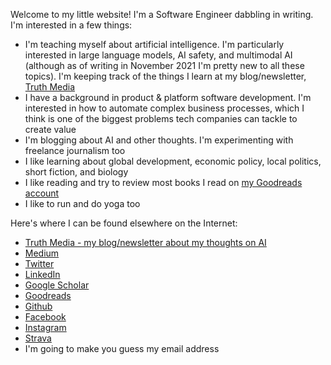 Welcome to my little website! I'm a Software Engineer dabbling in writing. I'm interested in a few things:
- I'm teaching myself about artificial intelligence. I'm particularly interested in large language models, AI safety, and multimodal AI (although as of writing in November 2021 I'm pretty new to all these topics). I'm keeping track of the things I learn at my blog/newsletter, [Truth Media](https://the.truthm.com/)
- I have a background in product & platform software development. I'm interested in how to automate complex business processes, which I think is one of the biggest problems tech companies can tackle to create value
- I'm blogging about AI and other thoughts. I'm experimenting with freelance journalism too
- I like learning about global development, economic policy, local politics, short fiction, and biology
- I like reading and try to review most books I read on [my Goodreads account](https://www.goodreads.com/user/show/12248634-tim)
- I like to run and do yoga too

Here's where I can be found elsewhere on the Internet:
- [Truth Media - my blog/newsletter about my thoughts on AI](https://www.truthm.com/)
- [Medium](https://medium.com/@timbauman)
- [Twitter](https://twitter.com/TimBauman)
- [LinkedIn](https://www.linkedin.com/in/tim-bauman-6b4bb513/)
- [Google Scholar](https://scholar.google.com/citations?user=KtUuhmgAAAAJ&hl=en)
- [Goodreads](https://www.goodreads.com/user/show/12248634-tim)
- [Github](https://github.com/timbauman)
- [Facebook](https://facebook.com/timbauman)
- [Instagram](https://instagram.com/teebus)
- [Strava](https://www.strava.com/athletes/16239738)
- I'm going to make you guess my email address
